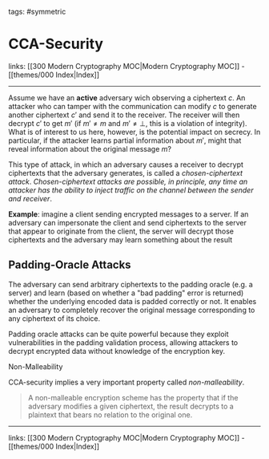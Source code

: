 tags: #symmetric

# CCA-Security

links:  [[300 Modern Cryptography MOC|Modern Cryptography MOC]] - [[themes/000 Index|Index]]

---

Assume we have an **active** adversary wich observing a ciphertext $c$. An attacker who can tamper with the communication can modify $c$ to generate another ciphertext $c'$ and send it to the receiver. The receiver will then decrypt $c'$ to get $m'$ (if $m' \neq m$ and $m' \neq \perp$, this is a violation of integrity). What is of interest to us here, however, is the potential impact on secrecy. In particular, if the attacker learns partial information about $m'$, might that reveal information about the original message $m$?

This type of attack, in which an adversary causes a receiver to decrypt ciphertexts that the adversary generates, is called a *chosen-ciphertext attack*. *Chosen-ciphertext attacks are possible, in principle, any time an attacker has the ability to inject traffic on the channel between the sender and receiver*.

**Example**: imagine a client sending encrypted messages to a server. If an adversary can impersonate the client and send ciphertexts to the server that appear to originate from the client, the server will decrypt those ciphertexts and the adversary may learn something about the result

## Padding-Oracle Attacks

The adversary can send arbitrary ciphertexts to the padding oracle (e.g. a server) and learn (based on whether a "bad padding" error is returned) whether the underlying encoded data is padded correctly or not. It enables an adversary to completely recover the original message corresponding to any ciphertext of its choice.

Padding oracle attacks can be quite powerful because they exploit vulnerabilities in the padding validation process, allowing attackers to decrypt encrypted data without knowledge of the encryption key.

 Non-Malleability

CCA-security implies a very important property called *non-malleability*.

> A non-malleable encryption scheme has the property that if the adversary modifies a given ciphertext, the result decrypts to a plaintext that bears no relation to the original one.


---
links:  [[300 Modern Cryptography MOC|Modern Cryptography MOC]] - [[themes/000 Index|Index]]